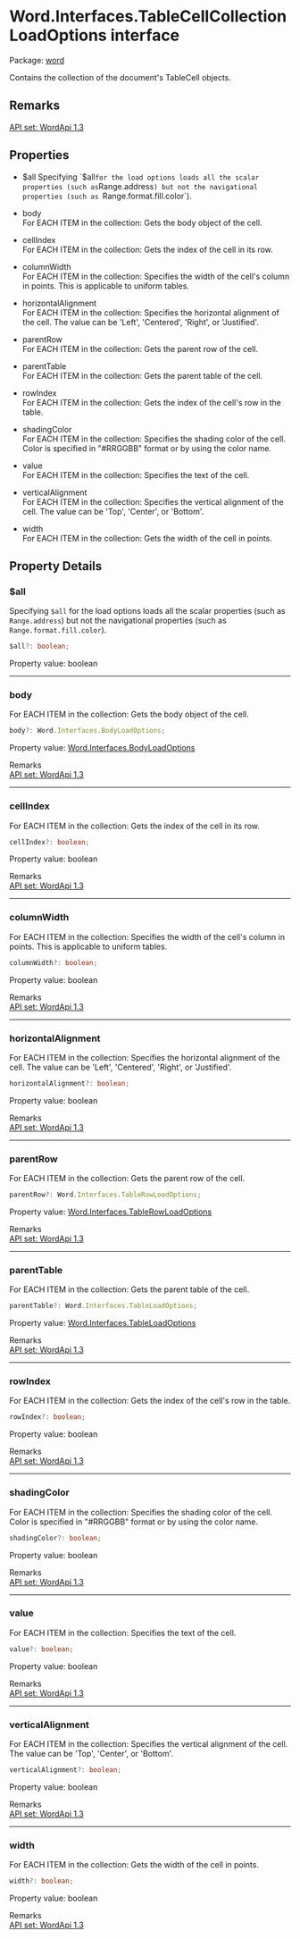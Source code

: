 # Word.Interfaces.TableCellCollectionLoadOptions interface

Package: [word](/en-us/javascript/api/word)

Contains the collection of the document's TableCell objects.

## Remarks

[API set: WordApi 1.3](/en-us/javascript/api/requirement-sets/word/word-api-requirement-sets)

## Properties

- $all  
  Specifying `$all` for the load options loads all the scalar properties (such as `Range.address`) but not the navigational properties (such as `Range.format.fill.color`).

- body  
  For EACH ITEM in the collection: Gets the body object of the cell.

- cellIndex  
  For EACH ITEM in the collection: Gets the index of the cell in its row.

- columnWidth  
  For EACH ITEM in the collection: Specifies the width of the cell's column in points. This is applicable to uniform tables.

- horizontalAlignment  
  For EACH ITEM in the collection: Specifies the horizontal alignment of the cell. The value can be 'Left', 'Centered', 'Right', or 'Justified'.

- parentRow  
  For EACH ITEM in the collection: Gets the parent row of the cell.

- parentTable  
  For EACH ITEM in the collection: Gets the parent table of the cell.

- rowIndex  
  For EACH ITEM in the collection: Gets the index of the cell's row in the table.

- shadingColor  
  For EACH ITEM in the collection: Specifies the shading color of the cell. Color is specified in "#RRGGBB" format or by using the color name.

- value  
  For EACH ITEM in the collection: Specifies the text of the cell.

- verticalAlignment  
  For EACH ITEM in the collection: Specifies the vertical alignment of the cell. The value can be 'Top', 'Center', or 'Bottom'.

- width  
  For EACH ITEM in the collection: Gets the width of the cell in points.

## Property Details

### $all

Specifying `$all` for the load options loads all the scalar properties (such as `Range.address`) but not the navigational properties (such as `Range.format.fill.color`).

```typescript
$all?: boolean;
```

Property value: boolean

---

### body

For EACH ITEM in the collection: Gets the body object of the cell.

```typescript
body?: Word.Interfaces.BodyLoadOptions;
```

Property value: [Word.Interfaces.BodyLoadOptions](/en-us/javascript/api/word/word.interfaces.bodyloadoptions)

Remarks  
[API set: WordApi 1.3](/en-us/javascript/api/requirement-sets/word/word-api-requirement-sets)

---

### cellIndex

For EACH ITEM in the collection: Gets the index of the cell in its row.

```typescript
cellIndex?: boolean;
```

Property value: boolean

Remarks  
[API set: WordApi 1.3](/en-us/javascript/api/requirement-sets/word/word-api-requirement-sets)

---

### columnWidth

For EACH ITEM in the collection: Specifies the width of the cell's column in points. This is applicable to uniform tables.

```typescript
columnWidth?: boolean;
```

Property value: boolean

Remarks  
[API set: WordApi 1.3](/en-us/javascript/api/requirement-sets/word/word-api-requirement-sets)

---

### horizontalAlignment

For EACH ITEM in the collection: Specifies the horizontal alignment of the cell. The value can be 'Left', 'Centered', 'Right', or 'Justified'.

```typescript
horizontalAlignment?: boolean;
```

Property value: boolean

Remarks  
[API set: WordApi 1.3](/en-us/javascript/api/requirement-sets/word/word-api-requirement-sets)

---

### parentRow

For EACH ITEM in the collection: Gets the parent row of the cell.

```typescript
parentRow?: Word.Interfaces.TableRowLoadOptions;
```

Property value: [Word.Interfaces.TableRowLoadOptions](/en-us/javascript/api/word/word.interfaces.tablerowloadoptions)

Remarks  
[API set: WordApi 1.3](/en-us/javascript/api/requirement-sets/word/word-api-requirement-sets)

---

### parentTable

For EACH ITEM in the collection: Gets the parent table of the cell.

```typescript
parentTable?: Word.Interfaces.TableLoadOptions;
```

Property value: [Word.Interfaces.TableLoadOptions](/en-us/javascript/api/word/word.interfaces.tableloadoptions)

Remarks  
[API set: WordApi 1.3](/en-us/javascript/api/requirement-sets/word/word-api-requirement-sets)

---

### rowIndex

For EACH ITEM in the collection: Gets the index of the cell's row in the table.

```typescript
rowIndex?: boolean;
```

Property value: boolean

Remarks  
[API set: WordApi 1.3](/en-us/javascript/api/requirement-sets/word/word-api-requirement-sets)

---

### shadingColor

For EACH ITEM in the collection: Specifies the shading color of the cell. Color is specified in "#RRGGBB" format or by using the color name.

```typescript
shadingColor?: boolean;
```

Property value: boolean

Remarks  
[API set: WordApi 1.3](/en-us/javascript/api/requirement-sets/word/word-api-requirement-sets)

---

### value

For EACH ITEM in the collection: Specifies the text of the cell.

```typescript
value?: boolean;
```

Property value: boolean

Remarks  
[API set: WordApi 1.3](/en-us/javascript/api/requirement-sets/word/word-api-requirement-sets)

---

### verticalAlignment

For EACH ITEM in the collection: Specifies the vertical alignment of the cell. The value can be 'Top', 'Center', or 'Bottom'.

```typescript
verticalAlignment?: boolean;
```

Property value: boolean

Remarks  
[API set: WordApi 1.3](/en-us/javascript/api/requirement-sets/word/word-api-requirement-sets)

---

### width

For EACH ITEM in the collection: Gets the width of the cell in points.

```typescript
width?: boolean;
```

Property value: boolean

Remarks  
[API set: WordApi 1.3](/en-us/javascript/api/requirement-sets/word/word-api-requirement-sets)